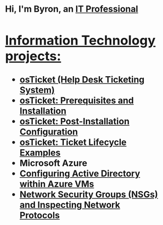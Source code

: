<h1>Hi, I'm Byron, an <a href="https://linkin.com/in/ByronBryson">IT Professional

<h2> Information Technology projects:</h2>

- <b>osTicket (Help Desk Ticketing System)</b>
 - [osTicket: Prerequisites and Installation](https://github.com/ByronBryson/osticket-prereqs)
 - [osTicket: Post-Installation Configuration](https://github.com/ByronBryson/post-install-config)
 - [osTicket: Ticket Lifecycle Examples](https://github.com/ByronBryson/ticket-lifecycle)
- <b>Microsoft Azure</b>
 - [Configuring Active Directory within Azure VMs](https://github.com/ByronBryson/configure-ad)
 - [Network Security Groups (NSGs) and Inspecting Network Protocols](https://github.com/ByronBryson/azure-network-protocols)
 
 

